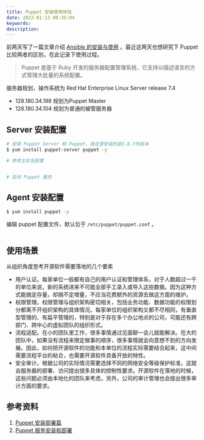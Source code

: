 ```yaml
---
title: Puppet 安装使用体验
date: 2022-01-13 08:35:04
keywords:
description: 
---
```


前两天写了一篇文章介绍 [Ansible 的安装与使用](http://www.edulinks.cn/2022/01/04/20220104-run-ansible-offline/) 。最近这两天也想研究下 Puppet 比较两者的区别，在此记录下使用过程。

> Puppet 是基于 Ruby 开发的服务器配置管理系统，它支持以描述语言的方式管理大批量的系统配置。

服务器规划，操作系统为 Red Hat Enterprise Linux Server release 7.4

* 128.180.34.198 规划为Puppet Master
* 128.180.34.104 规划为普通的被管服务器

## Server 安装配置

```sh
# 安装 Puppet Server 和 Puppet，我这里安装的是3.8.7的版本
$ yum install puppet-server puppet -y

# 修改主机名配置


# 启动 Puppet 服务
```



## Agent 安装配置

```sh
$ yum install puppet -y
```

编辑 puppet 配置文件，默认位于 `/etc/puppet/puppet.conf` 。

```sh
```



## 使用场景





从组织角度思考开源软件需要落地的几个要素

* 用户认证。每家单位一般都有自己的用户认证和管理体系，对于人数超过一千的单位来说，新的系统进来不可能全部手工录入或导入这些数据。因为这种方式能搞定存量，却搞不定增量，不应当花费额外的资源去做这方面的维护。
* 权限管理。权限管理与组织架构密切相关，包括业务功能、数据功能的权限划分都离不开组织架构的具体情况。每家单位的组织架构又都不尽相同，有垂直型管理的、有扁平管理的，特别是对于存在多个办公地点的公司，可能还有跨部门、跨中心的虚拟团队的组织形式。
* 流程适配。在小的团队里工作，很多事情通过见面聊一会儿就能解决。在大的团队中，如果没有流程来限定做事的顺序，很多事情就会向意想不到的方向发展。因此，如何把开源软件的功能和本单位的流程实际需要结合起来，这中间需要流程平台的粘合，也需要开源软件具备开放的特性。
* 安全审计。根据公司的实际情况需要选择不同的网络安全等级保护标准，这就会服务器的部署、访问提出很多具体的控制性要求。开源软件在落地的时候，这些问题必须由本地化的团队来考虑。另外，公司的审计管理也会提出很多审计方面的要求。

## 参考资料

1. [Puppet 安装部署篇](https://blog.51cto.com/215687833/1962448)
2. [Puppet 服务安装和部署](https://blog.51cto.com/u_11134648/2161486)
